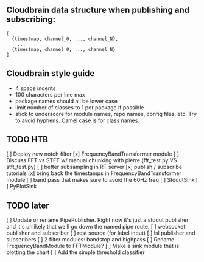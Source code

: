 ## Cloudbrain data structure when publishing and subscribing:
```
[
  {timestmap, channel_0, ..., channel_N},
    ...
  {timestmap, channel_0, ..., channel_N}
]
```

## Cloudbrain style guide
* 4 space indents
* 100 characters per line max
* package names should all be lower case
* limit number of classes to 1 per package if possible
* stick to underscore for module names, repo names, config files, etc. Try to avoid hyphens. Camel case is for class names.

## TODO HTB
[ ] Deploy new notch filter
[x] FrequencyBandTransformer module
[ ] Discuss FFT vs STFT w/ manual chunking with pierre (fft_test.py VS stft_test.py)
[ ] better subsampling in RT server
[x] publish / subscribe tutorials
[x] bring back the timestamps in FrequencyBandTransformer module
[ ] band pass that makes sure to avoid the 60Hz freq
[ ] StdoutSink
[ ] PyPlotSink


## TODO later
[ ] Update or rename PipePublisher. Right now it's just a stdout publisher and it's unlikely 
that we'll go down the named pipe route.
[ ] websocket publisher and subscriber
[ ] rest source (for label input)
[ ] lsl publisher and subscribers
[ ] 2 filter modules: bandstop and highpass
[ ] Rename FrequencyBandModule to FFTModule?
[ ] Make a sink module that is plotting the chart
[ ] Add the simple threshold classifier


